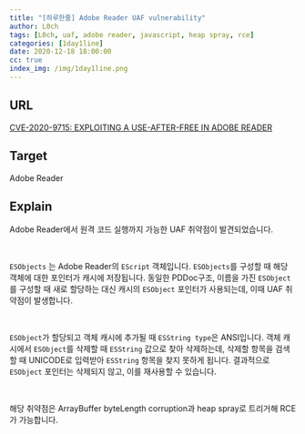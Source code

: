 ```yaml
---
title: "[하루한줄] Adobe Reader UAF vulnerability"
author: L0ch
tags: [L0ch, uaf, adobe reader, javascript, heap spray, rce]
categories: [1day1line]
date: 2020-12-18 18:00:00
cc: true
index_img: /img/1day1line.png
---
```


## URL 

[CVE-2020-9715: EXPLOITING A USE-AFTER-FREE IN ADOBE READER](https://www.zerodayinitiative.com/blog/2020/9/2/cve-2020-9715-exploiting-a-use-after-free-in-adobe-reader)

## Target

Adobe Reader 

## Explain

Adobe Reader에서 원격 코드 실행까지 가능한 UAF 취약점이 발견되었습니다.

</br>

`ESObjects` 는 Adobe Reader의 `EScript` 객체입니다. `ESObjects`를 구성할 때 해당 객체에 대한 포인터가 캐시에 저장됩니다. 동일한 PDDoc구조, 이름을 가진 `ESObject`를 구성할 때 새로 할당하는 대신 캐시의 `ESObject` 포인터가 사용되는데, 이때 UAF 취약점이 발생합니다.

</br>

`ESObject`가 할당되고 객체 캐시에 추가될 때 `ESString type`은 ANSI입니다. 객체 캐시에서 `ESObject`를 삭제할 때 `ESString` 값으로 찾아 삭제하는데, 삭제할 항목을 검색할 때  UNICODE로 입력받아 `ESString` 항목을 찾지 못하게 됩니다. 결과적으로 `ESObject` 포인터는 삭제되지 않고, 이를 재사용할 수 있습니다.

</br>

해당 취약점은 ArrayBuffer byteLength corruption과 heap spray로 트리거해 RCE가 가능합니다.